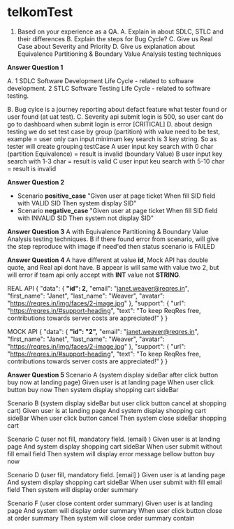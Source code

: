 # telkomTest

1) Based on your experience as a QA.
    A. Explain in about SDLC, STLC and their differences
    B. Explain the steps for Bug Cycle?
    C. Give us Real Case about Severity and Priority
    D. Give us explanation about Equivalence Partitioning & Boundary Value Analysis testing techniques

**Answer Question 1**

A.  1 SDLC Software Development Life Cycle - related to software development.
    2 STLC Software Testing Life Cycle - related to software testing.
    
B.  Bug cylce is a journey reporting about defact feature what tester found or user found (at uat test).
C.  Severity api submit login is 500, so user cant do go to dashboard when submit login is error [CRITICAL]
D. about design testing we do set test case by group (partition) with value need to be test,
   example = user only can input minimum key search is 3 key string.
        So as tester will create grouping testCase 
        A user input key search with 0 char (partition Equivalence) = result is invalid (boundary Value)
        B user input key search with 1-3 char = result is valid
        C user input keu search with 5-10 char = result is invalid 
        
**Answer Question 2**
- Scenario **positive_case**
"Given user at page ticket
When fill SID field with VALID SID
Then system display SID"
- Scenario **negative_case**
"Given user at page ticket
When fill SID field with INVALID SID
Then system not display SID"

**Answer Question 3**
A with  Equivalence Partitioning & Boundary Value Analysis testing techniques.
B if there found error from scenario, will give the step reproduce with image if need'ed then status scenario is FAILED

**Answer Question 4**
A have different at value **id**, Mock API has double quote, and Real api dont have.
B appear is will same with value two 2, but will error if team api only accept with **INT** value not **STRING**.

REAL API
{
  "data": {
    **"id": 2,**
    "email": "janet.weaver@reqres.in",
    "first_name": "Janet",
    "last_name": "Weaver",
    "avatar": "https://reqres.in/img/faces/2-image.jpg"
  },
  "support": {
    "url": "https://reqres.in/#support-heading",
    "text": "To keep ReqRes free, contributions towards server costs are appreciated!"
  }
}

MOCK API
{
  "data": {
    **"id": "2",**
    "email": "janet.weaver@reqres.in",
    "first_name": "Janet",
    "last_name": "Weaver",
    "avatar": "https://reqres.in/img/faces/2-image.jpg"
  },
  "support": {
    "url": "https://reqres.in/#support-heading",
    "text": "To keep ReqRes free, contributions towards server costs are appreciated!"
  }
}

**Answer Question 5**
Scenario A (system display sideBar after click button buy now at landing page)
Given user is at landing page
When user click button buy now
Then system display shopping cart sideBar

Scenario B (system display sideBar but user click button cancel at shopping cart)
Given user is at landing page
And system display shopping cart sideBar
When user click button  cancel
Then system close sideBar shopping cart

Scenario C (user not fill, mandatory field. (email) )
Given user is at landing page
And system display shopping cart sideBar
When user submit without fill email field
Then system will display error message bellow button buy now


Scenario D (user fill, mandatory field. [email] )
Given user is at landing page
And system display shopping cart sideBar
When user submit with fill email field
Then system will display  order summary

Scenario F (user close content order summary)
Given user is at landing page
And system will display  order summary
When user click button close at order summary
Then system will close order summary contain
